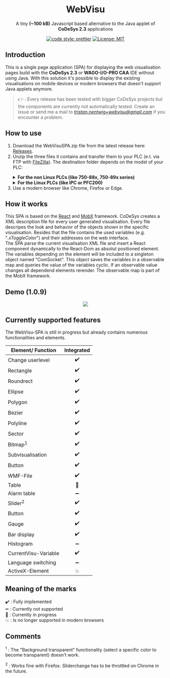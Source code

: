 <div align="center">
  
# WebVisu
A tiny **(~100 kB)** Javascript based alternative to the Java applet of **CoDeSys 2.3** applications
  
[![code style: prettier](https://img.shields.io/badge/code_style-prettier-ff69b4.svg?style=flat-square)](https://github.com/prettier/prettier)
[![License: MIT](https://img.shields.io/badge/License-MIT-yellow.svg)](https://opensource.org/licenses/MIT)
</div>

## Introduction

This is a single page application (SPA) for displaying the web visualisation pages build with the **CoDeSys 2.3** or **WAGO-I/O-PRO CAA** IDE without using Java. With this solution it's possible to display the existing visualisations on mobile devices or modern browsers that doesn't support Java applets anymore.

> :point_right: : Every release has been tested with bigger CoDeSys projects but the components are currently not automatically tested. Create an issue or send me a mail to *tristan.nentwig+webvisu@gmail.com* if you encounter a problem.

## How to use
 <ol>
  <li>Download the WebVisuSPA.zip file from the latest release here: <a href="https://github.com/tnentwig/WebVisu/releases">Releases</a>.</li>
  <li>Unzip the three files it contains and transfer them to your PLC (e.t. via FTP with <a href="https://filezilla-project.org/">FileZilla</a>). The destination folder depends on the model of your PLC:
    <p>
  <details>
    <summary><b>For the non Linux PLCs (like 750-88x, 750-89x series)</b></summary>
    <p>Transfer them to the <i><b>/PLC</b></i> folder. The visualisation is available afterwards on:
      <p>
    <i>http://&lt;ip-address-of-your-plc&gt;/PLC/webvisu.html</i></p>
</details>
    <details>
      <summary><b>For the Linux PLCs (like IPC or PFC200)</b></summary>
  <p>Transfer them to <i><b>/home/codesys</b></i>. The visualisation is available afterwards on:
    <p>
      <b>IPC:</b> <i>http://&lt;ip-address-of-your-plc&gt;:8080/webvisu.html</i> 
  <p>
<b>PFC200:</b> <i>http://&lt;ip-address-of-your-plc&gt;/webvisu/webvisu.html</i> 
</details>
  </li>
  <li>Use a modern browser like Chrome, Firefox or Edge.</li>
</ol> 

## How it works

This SPA is based on the [React](https://github.com/facebook/react) and [MobX](https://github.com/mobxjs/mobx) framework. CoDeSys creates a XML description file for every user generated visualisation. Every file descripes the look and behavior of the objects shown in the specific visualisation. Besides that the file contains the used variables (e.g. "_.xToggleColor_") and their addresses on the web interface.  
The SPA parse the current visualisation XML file and insert a React component dynamically to the React-Dom as absolut positioned element. The variables depending on the element will be included to a singleton object named "ComSocket". This object saves the variables in a observable map and queries the value of the variables cyclic. If an observable value changes all dependend elements rerender. The observable map is part of the MobX framework.

## Demo (1.0.9)

<p align="center"> 
<img src="./img/demo.gif">
</p>

## Currently supported features

The WebVisu-SPA is still in progress but already contains numerous functionalities and elements.

| Element/ Function    |     Integrated     |
| -------------------- | :----------------: |
| Change userlevel     | :heavy_check_mark: |
| Rectangle            | :heavy_check_mark: |
| Roundrect            | :heavy_check_mark: |
| Ellipse              | :heavy_check_mark: |
| Polygon              | :heavy_check_mark: |
| Bezier               | :heavy_check_mark: |
| Polyline             | :heavy_check_mark: |
| Sector               | :heavy_check_mark: |
| Bitmap<sup>1</sup>   | :heavy_check_mark: |
| Subvisualisation     | :heavy_check_mark: |
| Button               | :heavy_check_mark: |
| WMF-File             | :heavy_check_mark: |
| Table                |      :wrench:      |
| Alarm table          | :heavy_minus_sign: |
| Slider<sup>2</sup>   | :heavy_check_mark: |
| Button               | :heavy_check_mark: |
| Gauge                | :heavy_check_mark: |
| Bar display          | :heavy_check_mark: |
| Histogram            | :heavy_minus_sign: |
| CurrentVisu-Variable | :heavy_check_mark: |
| Language switching   | :heavy_minus_sign: |
| ActiveX-Element      |    :collision:     |

## Meaning of the marks

:heavy_check_mark: : Fully implemented  
:heavy_minus_sign: : Currently not supported  
:wrench: : Currently in progress  
:collision: : Is no longer supported in modern browsers

## Comments

<sup>1</sup> : The "Background transparent" functionality (select a specific color to become transparent) doesn't work.

<sup>2</sup> : Works fine with Firefox. Sliderchange has to be throttled on Chrome in the future.
